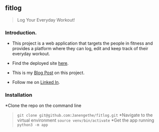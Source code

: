 ## fitlog
> Log Your Everyday Workout!

### Introduction.
* This project is a web application that targets the people in fitness and provides a platform where they can log, edit and keep track of their everyday workout.


* Find the deployed site [here](https://intense-fjord-70970.herokuapp.com/login?next=%2Flogout).
* This is my [Blog Post](https://www.linkedin.com/pulse/fitlog-jane-ng-ethe/?published=t) on this project.
* Follow me on [Linked In](https://www.linkedin.com/in/jane-ng-ethe-62879217b/).


### Installation
*Clone the repo on the command line
> `git clone git@github.com:Janengethe/fitlog.git`
*Navigate to the virtual environment
> `source venv/bin/activate`
*Get the app running
> `python3 -m app`